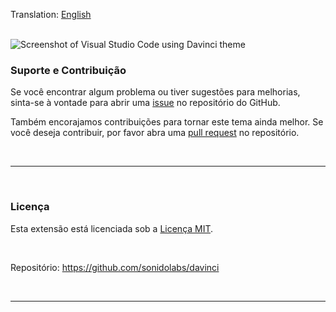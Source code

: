 Translation: [English](./README.md)

<br>

<img src="./src/imgs/README-PT-BR.png" alt="Screenshot of Visual Studio Code using Davinci theme" />

<br>

### Suporte e Contribuição

Se você encontrar algum problema ou tiver sugestões para melhorias, sinta-se à vontade para abrir uma [issue](https://github.com/sonidolabs/davinci/issues) no repositório do GitHub.

Também encorajamos contribuições para tornar este tema ainda melhor. Se você deseja contribuir, por favor abra uma [pull request](https://github.com/sonidolabs/davinci/pulls) no repositório.

<br>

---

<br>

### Licença

Esta extensão está licenciada sob a [Licença MIT](https://opensource.org/licenses/MIT).

<br>

Repositório: https://github.com/sonidolabs/davinci

<br>

---